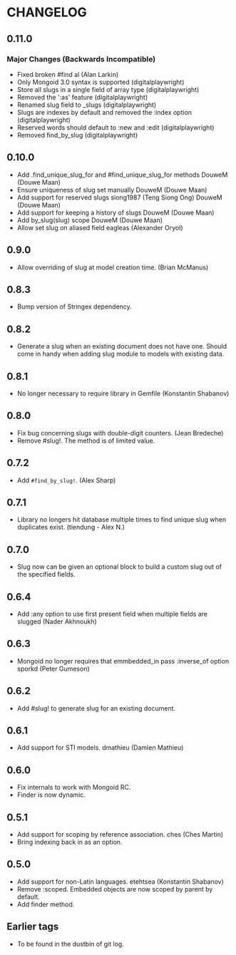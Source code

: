 # CHANGELOG

## 0.11.0

### Major Changes (Backwards Incompatible)

* Fixed broken #find al (Alan Larkin)
* Only Mongoid 3.0 syntax is supported (digitalplaywright)
* Store all slugs in a single field of array type (digitalplaywright)
* Removed the ':as' feature (digitalplaywright)
* Renamed slug field to _slugs (digitalplaywright)
* Slugs are indexes by default and removed the :index option (digitalplaywright)
* Reserved words should default to :new and :edit (digitalplaywright)
* Removed find_by_slug (digitalplaywright)

## 0.10.0
* Add .find_unique_slug_for and #find_unique_slug_for methods DouweM (Douwe Maan)
* Ensure uniqueness of slug set manually DouweM (Douwe Maan)
* Add support for reserved slugs siong1987 (Teng Siong Ong) DouweM (Douwe Maan)
* Add support for keeping a history of slugs DouweM (Douwe Maan)
* Add by_slug(slug) scope DouweM (Douwe Maan)
* Allow set slug on aliased field eagleas (Alexander Oryol)

## 0.9.0
* Allow overriding of slug at model creation time. (Brian McManus)

## 0.8.3

* Bump version of Stringex dependency.

## 0.8.2

* Generate a slug when an existing document does not have one. Should
  come in handy when adding slug module to models with existing data.

## 0.8.1

* No longer necessary to require library in Gemfile (Konstantin Shabanov)

## 0.8.0

* Fix bug concerning slugs with double-digit counters. (Jean Bredeche)
* Remove #slug!. The method is of limited value.

## 0.7.2

* Add `#find_by_slug!`. (Alex Sharp)

## 0.7.1

* Library no longers hit database multiple times to find unique slug when
  duplicates exist. (tiendung - Alex N.) 

## 0.7.0

* Slug now can be given an optional block to build a custom slug out of
  the specified fields.

## 0.6.4

* Add :any option to use first present field when multiple fields are
  slugged (Nader Akhnoukh)

## 0.6.3

* Mongoid no longer requires that emmbedded_in pass :inverse_of option
  sporkd (Peter Gumeson)

## 0.6.2

* Add #slug! to generate slug for an existing document.

## 0.6.1

* Add support for STI models. dmathieu (Damien Mathieu)

## 0.6.0

* Fix internals to work with Mongoid RC.
* Finder is now dynamic.

## 0.5.1

* Add support for scoping by reference association. ches (Ches Martin)
* Bring indexing back in as an option.

## 0.5.0

* Add support for non-Latin languages. etehtsea (Konstantin Shabanov)
* Remove :scoped. Embedded objects are now scoped by parent by
  default.
* Add finder method.

## Earlier tags

* To be found in the dustbin of git log.
